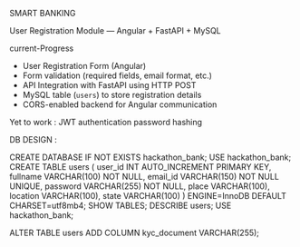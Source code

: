 SMART BANKING 

User Registration Module — Angular + FastAPI + MySQL

current-Progress 

- User Registration Form (Angular)
- Form validation (required fields, email format, etc.)
- API Integration with FastAPI using HTTP POST
- MySQL table (`users`) to store registration details
- CORS-enabled backend for Angular communication

Yet to work : 
JWT authentication 
password hashing 

DB DESIGN :

CREATE DATABASE IF NOT EXISTS hackathon_bank;
USE hackathon_bank;
CREATE TABLE users (
    user_id INT AUTO_INCREMENT PRIMARY KEY,
    fullname VARCHAR(100) NOT NULL,
    email_id VARCHAR(150) NOT NULL UNIQUE,
    password VARCHAR(255) NOT NULL,
    place VARCHAR(100),
    location VARCHAR(100),
    state VARCHAR(100)
) ENGINE=InnoDB DEFAULT CHARSET=utf8mb4;
SHOW TABLES;
DESCRIBE users;
USE hackathon_bank;

ALTER TABLE users
ADD COLUMN kyc_document VARCHAR(255);




